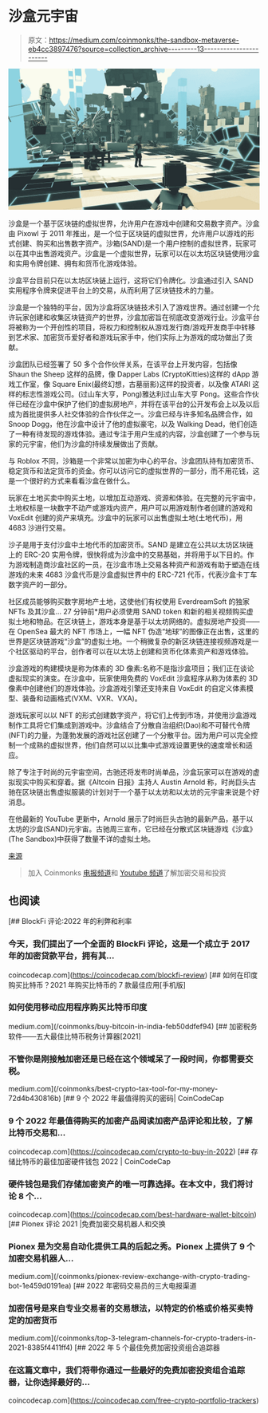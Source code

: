 # 沙盒元宇宙

> 原文：<https://medium.com/coinmonks/the-sandbox-metaverse-eb4cc3897476?source=collection_archive---------13----------------------->

![](img/e95e748eb12ba1fbc9d44c6512acb93c.png)

沙盒是一个基于区块链的虚拟世界，允许用户在游戏中创建和交易数字资产。沙盒由 Pixowl 于 2011 年推出，是一个位于区块链的虚拟世界，允许用户以游戏的形式创建、购买和出售数字资产。沙箱(SAND)是一个用户控制的虚拟世界，玩家可以在其中出售游戏资产。沙盒是一个虚拟世界，玩家可以在以太坊区块链使用沙盒和实用令牌创建、拥有和货币化游戏体验。

沙盒平台目前只在以太坊区块链上运行，这将它们令牌化。沙盒通过引入 SAND 实用程序令牌来促进平台上的交易，从而利用了区块链技术的力量。

沙盒是一个独特的平台，因为沙盒将区块链技术引入了游戏世界。通过创建一个允许玩家创建和收集区块链资产的世界，沙盒加密旨在彻底改变游戏行业。沙盒平台将被称为一个开创性的项目，将权力和控制权从游戏发行商/游戏开发商手中转移到艺术家、加密货币爱好者和游戏玩家手中，他们实际上为游戏的成功做出了贡献。

沙盒团队已经签署了 50 多个合作伙伴关系，在该平台上开发内容，包括像 Shaun the Sheep 这样的品牌，像 Dapper Labs (CryptoKitties)这样的 dApp 游戏工作室，像 Square Enix(最终幻想，古墓丽影)这样的投资者，以及像 ATARI 这样的标志性游戏公司。(过山车大亨，Pong)雅达利过山车大亨 Pong。这些合作伙伴已经在沙盒中保护了他们的虚拟房地产，并将在该平台的公开发布会上以及以后成为首批提供多人社交体验的合作伙伴之一。沙盒已经与许多知名品牌合作，如 Snoop Dogg，他在沙盒中设计了他的虚拟豪宅，以及 Walking Dead，他们创造了一种有待发现的游戏体验。通过专注于用户生成的内容，沙盒创建了一个参与玩家的元宇宙，他们为沙盒的持续发展做出了贡献。

与 Roblox 不同，沙箱是一个非常以加密为中心的平台。沙盒团队持有加密货币、稳定货币和法定货币的资金。你可以访问它的虚拟世界的一部分，而不用花钱，这是一个很好的方式来看看沙盒在做什么。

玩家在土地买卖中购买土地，以增加互动游戏、资源和体验。在完整的元宇宙中，土地权标是一块数字不动产或游戏内资产，用户可以用游戏制作者创建的游戏和 VoxEdit 创建的资产来填充。沙盒中的玩家可以出售虚拟土地(土地代币)，用 4683 沙进行交易。

沙子是用于支付沙盒中土地代币的加密货币。SAND 是建立在公共以太坊区块链上的 ERC-20 实用令牌，很快将成为沙盒中的交易基础，并将用于以下目的。作为游戏制造商沙盒社区的一员，在沙盒市场上交易各种资产和游戏有助于塑造在线游戏的未来 4683 沙盒代币是沙盒虚拟世界中的 ERC-721 代币，代表沙盒卡丁车数字资产的一部分。

社区成员能够购买数字房地产土地，这使他们有权使用 EverdreamSoft 的独家 NFTs 及其沙盒… 27 分钟前*用户必须使用 SAND token 和新的相关视频购买虚拟土地和物品。在区块链上，游戏本身是基于以太坊网络的。虚拟房地产投资——在 OpenSea 最大的 NFT 市场上，一幅 NFT 伪造“地球”的图像正在出售，这里的世界是区块链游戏“沙盒”的虚拟土地。一个稍微复杂的新区块链连接视频游戏是一个社区驱动的平台，创作者可以在以太坊上创建和货币化体素资产和游戏体验。

沙盒游戏的构建模块是称为体素的 3D 像素:名称不是指沙盒项目；我们正在谈论虚拟现实的演变。在沙盒中，玩家使用免费的 VoxEdit 沙盒程序从称为体素的 3D 像素中创建他们的游戏体验。沙盒游戏引擎还支持来自 VoxEdit 的自定义体素模型、装备和动画格式(VXM、VXR、VXA)。

游戏玩家可以以 NFT 的形式创建数字资产，将它们上传到市场，并使用沙盒游戏制作工具将它们集成到游戏中。沙盒结合了分散自治组织(Dao)和不可替代令牌(NFT)的力量，为蓬勃发展的游戏社区创建了一个分散平台。因为用户可以完全控制一个成熟的虚拟世界，他们自然可以以比集中式游戏设置更快的速度增长和适应。

除了专注于时尚的元宇宙空间，古驰还将发布时尚单品，沙盒玩家可以在游戏的虚拟现实中购买和穿着。据《Altcoin 日报》主持人 Austin Arnold 称，时尚巨头古驰在区块链出售虚拟服装的计划对于一个基于以太坊和以太坊的元宇宙来说是个好消息。

在他最新的 YouTube 更新中，Arnold 展示了时尚巨头古驰的最新产品，基于以太坊的沙盒(SAND)元宇宙。古驰周三宣布，它已经在分散式区块链游戏《沙盒》(The Sandbox)中获得了数量不详的虚拟土地。

[来源](https://bigbraincrypto.blogspot.com/2022/02/the-sandbox-metaverse.html)

> 加入 Coinmonks [电报频道](https://t.me/coincodecap)和 [Youtube 频道](https://www.youtube.com/c/coinmonks/videos)了解加密交易和投资

## 也阅读

[](https://coincodecap.com/blockfi-review) [## BlockFi 评论:2022 年的利弊和利率

### 今天，我们提出了一个全面的 BlockFi 评论，这是一个成立于 2017 年的加密贷款平台，拥有其…

coincodecap.com](https://coincodecap.com/blockfi-review) [](/coinmonks/buy-bitcoin-in-india-feb50ddfef94) [## 如何在印度购买比特币？2021 年购买比特币的 7 款最佳应用[手机版]

### 如何使用移动应用程序购买比特币印度

medium.com](/coinmonks/buy-bitcoin-in-india-feb50ddfef94) [](/coinmonks/best-crypto-tax-tool-for-my-money-72d4b430816b) [## 加密税务软件——五大最佳比特币税务计算器[2021]

### 不管你是刚接触加密还是已经在这个领域呆了一段时间，你都需要交税。

medium.com](/coinmonks/best-crypto-tax-tool-for-my-money-72d4b430816b) [](https://coincodecap.com/crypto-to-buy-in-2022) [## 9 个 2022 年最值得购买的密码| CoinCodeCap

### 9 个 2022 年最值得购买的加密产品阅读加密产品评论和比较，了解比特币交易和…

coincodecap.com](https://coincodecap.com/crypto-to-buy-in-2022) [](https://coincodecap.com/best-hardware-wallet-bitcoin) [## 存储比特币的最佳加密硬件钱包 2022 | CoinCodeCap

### 硬件钱包是我们存储加密资产的唯一可靠选择。在本文中，我们将讨论 8 个…

coincodecap.com](https://coincodecap.com/best-hardware-wallet-bitcoin) [](/coinmonks/pionex-review-exchange-with-crypto-trading-bot-1e459d0191ea) [## Pionex 评论 2021 |免费加密交易机器人和交换

### Pionex 是为交易自动化提供工具的后起之秀。Pionex 上提供了 9 个加密交易机器人…

medium.com](/coinmonks/pionex-review-exchange-with-crypto-trading-bot-1e459d0191ea) [](/coinmonks/top-3-telegram-channels-for-crypto-traders-in-2021-8385f4411ff4) [## 2022 年密码交易员的三大电报渠道

### 加密信号是来自专业交易者的交易想法，以特定的价格或价格买卖特定的加密货币

medium.com](/coinmonks/top-3-telegram-channels-for-crypto-traders-in-2021-8385f4411ff4) [](https://coincodecap.com/free-crypto-portfolio-trackers) [## 2022 年 5 个最佳免费加密投资组合追踪器

### 在这篇文章中，我们将带你通过一些最好的免费加密投资组合追踪器，让你选择最好的…

coincodecap.com](https://coincodecap.com/free-crypto-portfolio-trackers)